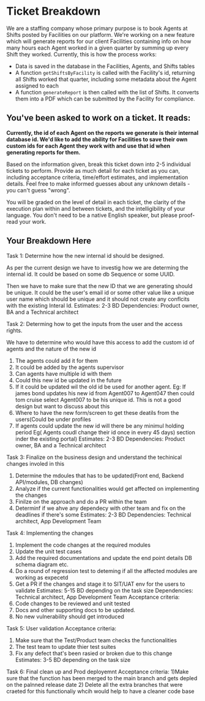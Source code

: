 # Ticket Breakdown

We are a staffing company whose primary purpose is to book Agents at Shifts posted by Facilities on our platform. We're working on a new feature which will generate reports for our client Facilities containing info on how many hours each Agent worked in a given quarter by summing up every Shift they worked. Currently, this is how the process works:

- Data is saved in the database in the Facilities, Agents, and Shifts tables
- A function `getShiftsByFacility` is called with the Facility's id, returning all Shifts worked that quarter, including some metadata about the Agent assigned to each
- A function `generateReport` is then called with the list of Shifts. It converts them into a PDF which can be submitted by the Facility for compliance.

## You've been asked to work on a ticket. It reads:

**Currently, the id of each Agent on the reports we generate is their internal database id. We'd like to add the ability for Facilities to save their own custom ids for each Agent they work with and use that id when generating reports for them.**

Based on the information given, break this ticket down into 2-5 individual tickets to perform. Provide as much detail for each ticket as you can, including acceptance criteria, time/effort estimates, and implementation details. Feel free to make informed guesses about any unknown details - you can't guess "wrong".

You will be graded on the level of detail in each ticket, the clarity of the execution plan within and between tickets, and the intelligibility of your language. You don't need to be a native English speaker, but please proof-read your work.

## Your Breakdown Here

Task 1: Determine how the new internal id should be designed.

As per the current design we have to investig how we are determing the internal id. It could be based on some db Sequence or some UUID.

Then we have to make sure that the new ID that we are generating should be unique. It could be the user's email id or some other value like a unique user name which should be unique and it should not create any conflcits with the existing Interal Id.
Estimates:
2-3 BD
Dependencies:
Product owner, BA and a Technical architect

Task 2: Determing how to get the inputs from the user and the access rights.

We have to determine who would have this access to add the custom id of agents and the nature of the new id

1. The agents could add it for them
2. It could be added by the agents supervisor
3. Can agents have multiple id with them
4. Could this new id be updated in the future
5. If it could be updated wil the old id be used for another agent.
   Eg: If james bond updates his new id from Agent007 to Agent047 then could tom cruise select Agent007 to be his unique id. This is not a good design but want to discuss about this
6. Where to have the new form/screen to get these deatils from the users(Could be under profiles
7. If agents could update the new id will there be any minimul holding period Eg( Agents coudl change their id once in every 45 days)
   section inder the existing portal)
   Estimates:
   2-3 BD
   Dependencies:
   Product owner, BA and a Technical architect

Task 3: Finalize on the business design and understand the techinical changes involed in this

1. Determine the mdoules that has to be updated(Front end, Backend API/modules, DB changes)
2. Analyze if the current functionalities would get affected on implementing the changes
3. Finilze on the approach and do a PR within the team
4. Determinf if we ahve any dependecy with other team and fix on the deadlines if there's some
   Estimates:
   2-3 BD
   Dependencies:
   Technical architect, App Development Team

Task 4: Implementing the changes

1. Implement the code changes at the required modules
2. Update the unit test cases
3. Add the required documentations and update the end point details DB schema diagram etc.
4. Do a round of regression test to deteming if all the affected modules are working as expecetd
5. Get a PR if the changes and stage it to SIT/UAT env for the users to validate
   Estimates:
   5-15 BD depending on the task size
   Dependencies:
   Technical architect, App Development Team
   Acceptance criteria:
6. Code changes to be reviewed and unit tested
7. Docs and other supporting docs to be updated.
8. No new vulnerability should get introduced

Task 5: User validation
Acceptance criteria:

1. Make sure that the Test/Product team checks the functionalities
2. The test team to update thier test suites
3. Fix any defect that's been rasied or broken due to this change
   Estimates:
   3-5 BD depending on the task size

Task 6: Final clean up and Prod deployemnt
Acceptance criteria:
1)Make sure that the function has been merged to the main branch and gets depled on the palnned release date 2) Delete all the extra branches that were craeted for this functionaliy whcih would help to have a cleaner code base
